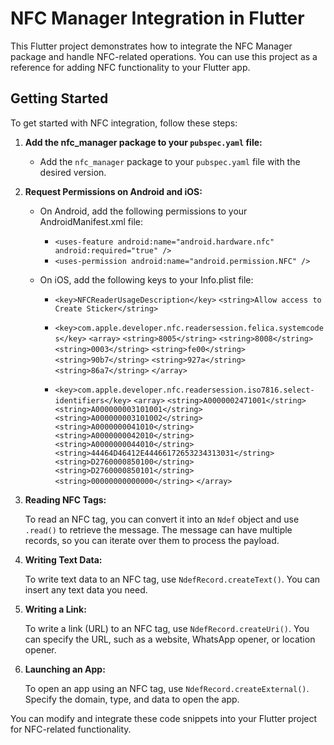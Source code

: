 # NFC Manager Integration in Flutter

This Flutter project demonstrates how to integrate the NFC Manager package and handle NFC-related operations. You can use this project as a reference for adding NFC functionality to your Flutter app.

## Getting Started

To get started with NFC integration, follow these steps:

1. **Add the nfc_manager package to your `pubspec.yaml` file:**

   - Add the `nfc_manager` package to your `pubspec.yaml` file with the desired version.

2. **Request Permissions on Android and iOS:**

   - On Android, add the following permissions to your AndroidManifest.xml file:

     - `<uses-feature android:name="android.hardware.nfc" android:required="true" />`
     - `<uses-permission android:name="android.permission.NFC" />`

   - On iOS, add the following keys to your Info.plist file:

     - `<key>NFCReaderUsageDescription</key>`
       `<string>Allow access to Create Sticker</string>`

     - `<key>com.apple.developer.nfc.readersession.felica.systemcodes</key>`
       `<array>`
         `<string>8005</string>`
         `<string>8008</string>`
         `<string>0003</string>`
         `<string>fe00</string>`
         `<string>90b7</string>`
         `<string>927a</string>`
         `<string>86a7</string>`
       `</array>`

     - `<key>com.apple.developer.nfc.readersession.iso7816.select-identifiers</key>`
       `<array>`
         `<string>A0000002471001</string>`
         `<string>A000000003101001</string>`
         `<string>A000000003101002</string>`
         `<string>A0000000041010</string>`
         `<string>A0000000042010</string>`
         `<string>A0000000044010</string>`
         `<string>44464D46412E44466172653234313031</string>`
         `<string>D2760000850100</string>`
         `<string>D2760000850101</string>`
         `<string>00000000000000</string>`
       `</array>`

3. **Reading NFC Tags:**

   To read an NFC tag, you can convert it into an `Ndef` object and use `.read()` to retrieve the message. The message can have multiple records, so you can iterate over them to process the payload.

4. **Writing Text Data:**

   To write text data to an NFC tag, use `NdefRecord.createText()`. You can insert any text data you need.

5. **Writing a Link:**

   To write a link (URL) to an NFC tag, use `NdefRecord.createUri()`. You can specify the URL, such as a website, WhatsApp opener, or location opener.

6. **Launching an App:**

   To open an app using an NFC tag, use `NdefRecord.createExternal()`. Specify the domain, type, and data to open the app.

You can modify and integrate these code snippets into your Flutter project for NFC-related functionality.
